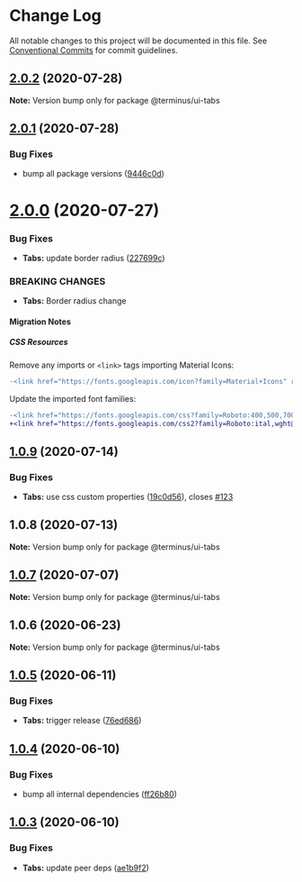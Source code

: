 # Change Log

All notable changes to this project will be documented in this file.
See [Conventional Commits](https://conventionalcommits.org) for commit guidelines.

## [2.0.2](https://github.com/GetTerminus/terminus-oss/compare/@terminus/ui-tabs@2.0.1...@terminus/ui-tabs@2.0.2) (2020-07-28)

**Note:** Version bump only for package @terminus/ui-tabs





## [2.0.1](https://github.com/GetTerminus/terminus-oss/compare/@terminus/ui-tabs@2.0.0...@terminus/ui-tabs@2.0.1) (2020-07-28)


### Bug Fixes

* bump all package versions ([9446c0d](https://github.com/GetTerminus/terminus-oss/commit/9446c0d5cde3bd693cfba7cabbfd2db443a47b00))





# [2.0.0](https://github.com/GetTerminus/terminus-oss/compare/@terminus/ui-tabs@1.0.9...@terminus/ui-tabs@2.0.0) (2020-07-27)


### Bug Fixes

* **Tabs:** update border radius ([227699c](https://github.com/GetTerminus/terminus-oss/commit/227699c01c3a614571d491695ded27c9fabf9520))


### BREAKING CHANGES

* **Tabs:** Border radius change

#### Migration Notes

##### CSS Resources

Remove any imports or `<link>` tags importing Material Icons:

```diff
-<link href="https://fonts.googleapis.com/icon?family=Material+Icons" rel="stylesheet">
```

Update the imported font families:

```diff
-<link href="https://fonts.googleapis.com/css?family=Roboto:400,500,700" rel="stylesheet">
+<link href="https://fonts.googleapis.com/css2?family=Roboto:ital,wght@0,400;0,500;0,700;1,400&display=swap" rel="stylesheet">
```




## [1.0.9](https://github.com/GetTerminus/terminus-oss/compare/@terminus/ui-tabs@1.0.8...@terminus/ui-tabs@1.0.9) (2020-07-14)


### Bug Fixes

* **Tabs:** use css custom properties ([19c0d56](https://github.com/GetTerminus/terminus-oss/commit/19c0d5671678e446b550ff6d2617d1957dab451b)), closes [#123](https://github.com/GetTerminus/terminus-oss/issues/123)





## 1.0.8 (2020-07-13)

**Note:** Version bump only for package @terminus/ui-tabs





## [1.0.7](https://github.com/GetTerminus/terminus-oss/compare/@terminus/ui-tabs@1.0.6...@terminus/ui-tabs@1.0.7) (2020-07-07)

**Note:** Version bump only for package @terminus/ui-tabs





## 1.0.6 (2020-06-23)

**Note:** Version bump only for package @terminus/ui-tabs





## [1.0.5](https://github.com/GetTerminus/terminus-oss/compare/@terminus/ui-tabs@1.0.4...@terminus/ui-tabs@1.0.5) (2020-06-11)


### Bug Fixes

* **Tabs:** trigger release ([76ed686](https://github.com/GetTerminus/terminus-oss/commit/76ed68633fb409ebe169f20a3f320dd3bd56bec1))





## [1.0.4](https://github.com/GetTerminus/terminus-oss/compare/@terminus/ui-tabs@1.0.3...@terminus/ui-tabs@1.0.4) (2020-06-10)


### Bug Fixes

* bump all internal dependencies ([ff26b80](https://github.com/GetTerminus/terminus-oss/commit/ff26b806bb599401f006996be5b567a378e68ef3))





## [1.0.3](https://github.com/GetTerminus/terminus-oss/compare/@terminus/ui-tabs@1.0.2...@terminus/ui-tabs@1.0.3) (2020-06-10)


### Bug Fixes

* **Tabs:** update peer deps ([ae1b9f2](https://github.com/GetTerminus/terminus-oss/commit/ae1b9f2a68fe8f4410da297069c466208b32efd1))
